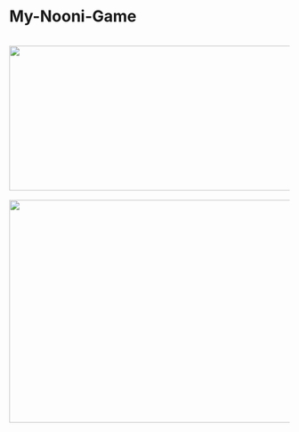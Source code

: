 # My-Nooni-Game
&nbsp;<img src="https://user-images.githubusercontent.com/118209251/231450808-73613023-c110-40f2-a143-007eac707e45.png" height="260" width="760" >
&nbsp;<img src="https://user-images.githubusercontent.com/118209251/231451990-f5c76e49-2eba-409f-b8e6-c1650b1a4d6b.png" height="400" width="632" >





